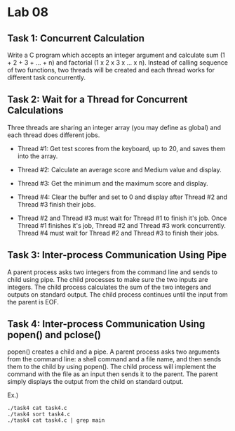 # Lab 08

## Task 1: Concurrent Calculation

Write a C program which accepts an integer argument and calculate sum (1 + 2 + 3 + ... + n) and factorial
(1 x 2 x 3 x ... x n). Instead of calling sequence of two functions, two threads will be created and each thread works
for different task concurrently.

## Task 2: Wait for a Thread for Concurrent Calculations

Three threads are sharing an integer array (you may define as global) and each thread does different jobs.

* Thread \#1: Get test scores from the keyboard, up to 20, and saves them into the array.
* Thread \#2: Calculate an average score and Medium value and display.
* Thread \#3: Get the minimum and the maximum score and display.
* Thread \#4: Clear the buffer and set to 0 and display after Thread \#2 and Thread \#3 finish their jobs.

* Thread \#2 and Thread \#3 must wait for Thread \#1 to finish it's job. Once Thread \#1 finishes it's job, 
Thread \#2 and Thread \#3 work concurrently. Thread \#4 must wait for Thread \#2 and Thread \#3 to finish their jobs.

## Task 3: Inter-process Communication Using Pipe

A parent process asks two integers from the command line and sends to child using pipe. The child processes to make sure
the two inputs are integers. The child process calculates the sum of the two integers and outputs on standard output.
The child process continues until the input from the parent is EOF.

## Task 4: Inter-process Communication Using popen() and pclose()

popen() creates a child and a pipe. A parent process asks two arguments from the command line: a shell command and a
file name, and then sends them to the child by using popen(). The child process will implement the command with the file
as an input then sends it to the parent. The parent simply displays the output from the child on standard output.

Ex.)

    ./task4 cat task4.c
    ./task4 sort task4.c
    ./task4 cat task4.c | grep main
 
